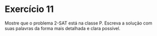 # Exercício 11

Mostre que o problema 2-SAT está na classe P. Escreva a solução com suas palavras da forma mais detalhada e clara possível.